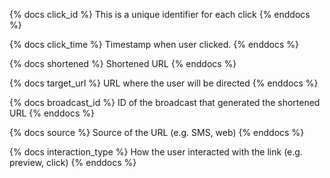 
{% docs click_id %}
This is a unique identifier for each click
{% enddocs %}

{% docs click_time %}
Timestamp when user clicked.
{% enddocs %}

{% docs shortened %}
Shortened URL
{% enddocs %}

{% docs target_url %}
URL where the user will be directed
{% enddocs %}

{% docs broadcast_id %}
ID of the broadcast that generated the shortened URL
{% enddocs %}

{% docs source %}
Source of the URL (e.g. SMS, web)
{% enddocs %}

{% docs interaction_type %}
How the user interacted with the link (e.g. preview, click)
{% enddocs %}